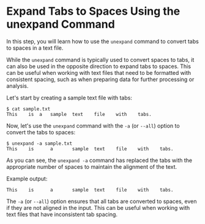 # Expand Tabs to Spaces Using the unexpand Command

In this step, you will learn how to use the `unexpand` command to convert tabs to spaces in a text file.

While the `unexpand` command is typically used to convert spaces to tabs, it can also be used in the opposite direction to expand tabs to spaces. This can be useful when working with text files that need to be formatted with consistent spacing, such as when preparing data for further processing or analysis.

Let's start by creating a sample text file with tabs:

```
$ cat sample.txt
This	is	a	sample	text	file	with	tabs.
```

Now, let's use the `unexpand` command with the `-a` (or `--all`) option to convert the tabs to spaces:

```
$ unexpand -a sample.txt
This    is      a       sample  text    file    with    tabs.
```

As you can see, the `unexpand -a` command has replaced the tabs with the appropriate number of spaces to maintain the alignment of the text.

Example output:

```
This    is      a       sample  text    file    with    tabs.
```

The `-a` (or `--all`) option ensures that all tabs are converted to spaces, even if they are not aligned in the input. This can be useful when working with text files that have inconsistent tab spacing.
